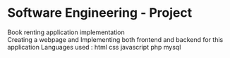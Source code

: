 # Software Engineering - Project
Book renting application implementation                                                                                
Creating a webpage                                                                                                                and Implementing both frontend and backend for this application
Languages used :
  html
  css
  javascript
  php
  mysql
